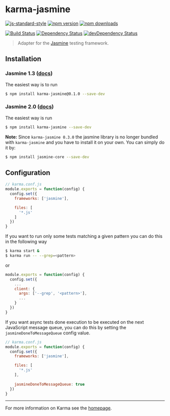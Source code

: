# karma-jasmine

[![js-standard-style](https://img.shields.io/badge/code%20style-standard-brightgreen.svg?style=flat-square)](https://github.com/karma-runner/karma-jasmine)
 [![npm version](https://img.shields.io/npm/v/karma-jasmine.svg?style=flat-square)](https://www.npmjs.com/package/karma-jasmine) [![npm downloads](https://img.shields.io/npm/dm/karma-jasmine.svg?style=flat-square)](https://www.npmjs.com/package/karma-jasmine)

[![Build Status](https://img.shields.io/travis/karma-runner/karma-jasmine/master.svg?style=flat-square)](https://travis-ci.org/karma-runner/karma-jasmine) [![Dependency Status](https://img.shields.io/david/karma-runner/karma-jasmine.svg?style=flat-square)](https://david-dm.org/karma-runner/karma-jasmine) [![devDependency Status](https://img.shields.io/david/dev/karma-runner/karma-jasmine.svg?style=flat-square)](https://david-dm.org/karma-runner/karma-jasmine#info=devDependencies)

> Adapter for the [Jasmine](http://jasmine.github.io/) testing framework.


## Installation

### Jasmine 1.3 ([docs](http://jasmine.github.io/1.3/introduction.html))

The easiest way is to run

```bash
$ npm install karma-jasmine@0.1.0 --save-dev
```


### Jasmine 2.0 ([docs](http://jasmine.github.io/2.0/introduction.html))

The easiest way is run

```bash
$ npm install karma-jasmine --save-dev
```

__Note:__
Since `karma-jasmine 0.3.0` the jasmine library is no longer bundled with `karma-jasmine` and you have to install it on your own. You can simply do it by:

```bash
$ npm install jasmine-core --save-dev
```

## Configuration

```js
// karma.conf.js
module.exports = function(config) {
  config.set({
    frameworks: ['jasmine'],

    files: [
      '*.js'
    ]
  })
}
```

If you want to run only some tests matching a given pattern you can do this in the following way

```bash
$ karma start &
$ karma run -- --grep=<pattern>
```

or

```js
module.exports = function(config) {
  config.set({
    ...
    client: {
      args: ['--grep', '<pattern>'],
      ...
    }
  })
}
```

If you want async tests done execution to be executed on the next JavaScript message queue, you can do this by setting the `jasmineDoneToMessageQueue` config value.

```js
// karma.conf.js
module.exports = function(config) {
  config.set({
    frameworks: ['jasmine'],

    files: [
      '*.js'
    ],
    
    jasmineDoneToMessageQueue: true
  })
}
```

----

For more information on Karma see the [homepage].


[homepage]: http://karma-runner.github.com
